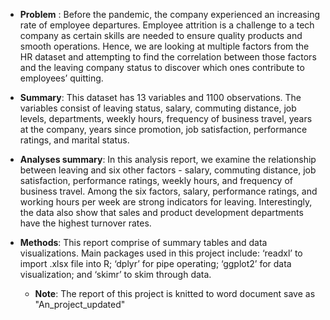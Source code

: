 * **Problem** : Before the pandemic, the company experienced an increasing rate of employee departures. Employee attrition is a challenge to a tech company as certain skills are needed to ensure quality products and smooth operations. Hence, we are looking at multiple factors from the HR dataset and attempting to find the correlation between those factors and the leaving company status to discover which ones contribute to employees’ quitting.

* **Summary**: This dataset has 13 variables and 1100 observations. The variables consist of leaving status, salary, commuting distance, job levels, departments, weekly hours, frequency of business travel, years at the company, years since promotion, job satisfaction, performance ratings, and marital status.
  
* **Analyses summary**: In this analysis report, we examine the relationship between leaving and six other factors - salary, commuting distance, job satisfaction, performance ratings, weekly hours, and frequency of business travel. Among the six factors, salary, performance ratings, and working hours per week are strong indicators for leaving. Interestingly, the data also show that sales and product development departments have the highest turnover rates.

* **Methods**: This report comprise of summary tables and data visualizations. Main packages used in this project include: ‘readxl’ to import .xlsx file into R; ‘dplyr’ for pipe operating; ‘ggplot2’ for data visualization; and ‘skimr’ to skim through data.

  * **Note**: The report of this project is knitted to word document save as "An_project_updated"

